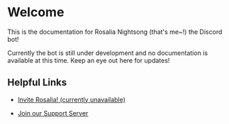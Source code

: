 # Welcome

This is the documentation for Rosalia Nightsong (that's me~!) the Discord bot!

Currently the bot is still under development and no documentation is available at this time. Keep an eye out here for updates!

## Helpful Links

- [Invite Rosalia! (currently unavailable)](https://invite.rosalianightsong.com)

- [Join our Support Server](https://chat.nhcarrigan.com)
